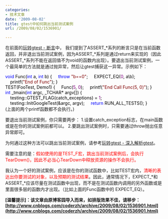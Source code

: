 ```yaml
---
categories:
- 技术文章
date: '2009-08-02'
title: gtest中如何跳出当前测试案例
url: /2009/08/02/1536901/

---
```



在前面的[玩转gtest - 断言](http://www.cnblogs.com/coderzh/archive/2009/04/06/1430364.html "玩转Google开源C++单元测试框架Google Test系列(gtest)之二 - 断言")中， 我们提到了ASSERT_*系列的断言只是在当前函数返回，并非退出当前测试案例，因为ASSERT_*系列是通过return来实现的（因此 ASSERT_*系列不能在返回值不为void的函数内出现）。要退出当前测试案例，一个最简单的方法就是通过抛异常，然后让gtest捕获这一异常。示例如下：

<div class="cnblogs_code"><span style="color: #0000ff;">void</span><span style="color: #000000;">&nbsp;Func(</span><span style="color: #0000ff;">int</span><span style="color: #000000;">&nbsp;a,&nbsp;</span><span style="color: #0000ff;">int</span><span style="color: #000000;">&nbsp;b)
{
&nbsp;&nbsp;&nbsp;&nbsp;</span><span style="color: #0000ff;">throw</span><span style="color: #000000;">&nbsp;</span><span style="color: #800000;">"</span><span style="color: #800000;">b==0</span><span style="color: #800000;">"</span><span style="color: #000000;">;
&nbsp;&nbsp;&nbsp;&nbsp;EXPECT_EQ(</span><span style="color: #800080;">0</span><span style="color: #000000;">,&nbsp;a\b);
&nbsp;&nbsp;&nbsp;&nbsp;printf(</span><span style="color: #800000;">"</span><span style="color: #800000;">End&nbsp;of&nbsp;Func</span><span style="color: #800000;">"</span><span style="color: #000000;">);
}
<br />
TEST(FooTest,&nbsp;Demo1)
{
&nbsp;&nbsp;&nbsp;&nbsp;Func(</span><span style="color: #800080;">5</span><span style="color: #000000;">,&nbsp;</span><span style="color: #800080;">0</span><span style="color: #000000;">);
&nbsp;&nbsp;&nbsp;&nbsp;printf(</span><span style="color: #800000;">"</span><span style="color: #800000;">End&nbsp;Call&nbsp;Func(5,&nbsp;0)</span><span style="color: #800000;">"</span><span style="color: #000000;">);
}
<br />
</span><span style="color: #0000ff;">int</span><span style="color: #000000;">&nbsp;_tmain(</span><span style="color: #0000ff;">int</span><span style="color: #000000;">&nbsp;argc,&nbsp;_TCHAR</span><span style="color: #000000;">*</span><span style="color: #000000;">&nbsp;argv[])
{
&nbsp;&nbsp;&nbsp;&nbsp;testing::GTEST_FLAG(catch_exceptions)&nbsp;</span><span style="color: #000000;">=</span><span style="color: #000000;">&nbsp;</span><span style="color: #800080;">1</span><span style="color: #000000;">;
&nbsp;&nbsp;&nbsp;&nbsp;testing::InitGoogleTest(</span><span style="color: #000000;">&amp;</span><span style="color: #000000;">argc,&nbsp;argv);
&nbsp;&nbsp;&nbsp;&nbsp;</span><span style="color: #0000ff;">return</span><span style="color: #000000;">&nbsp;RUN_ALL_TESTS();
}</span></div>
(上面的两个printf函数都不会执行。)

要退出当前测试案例，你只需要两步：
1.设置catch_exception标志，在main函数或是在你的测试案例前都可以。
2.要跳出测试案例时，只需要通过throw抛出任意异常即可。

为何通过这种方法可以跳出当前测试案例，请参考[玩转gtest - 深入解析gtest](http://www.cnblogs.com/coderzh/archive/2009/04/11/1433744.html "玩转gtest - 深入解析gtest")。

需要注意的是：<span style="color: red;">假如使用的是TEST_F宏，跳出当前测试案例后，会执行TearDown()，因此不必当心TearDown中释放资源的操作不会执行。</span>

我认为一个好的测试案例，应该是在你的测试函数中，比如TEST宏内，<span style="color: red;">清晰的表达出你要测试的对象，以及预期的测试结果</span>。因此，通常情况下，EXPECT_*和 ASSERT_*应该尽量在测试函数中出现，而不是在测试函数内调用的另外函数或是里面很多层的函数内才出现。（比如上面的Func函数中的 EXPECT_EQ）。

**[温馨提示]：该文章由原博客园导入而来，如排版效果不佳，请移步：[http://www.cnblogs.com/coderzh/archive/2009/08/02/1536901.html](http://www.cnblogs.com/coderzh/archive/2009/08/02/1536901.html)**